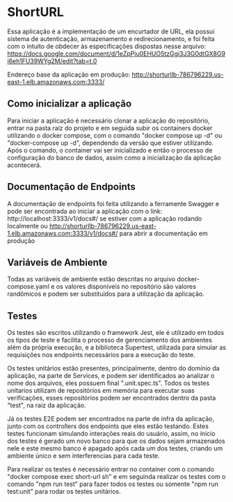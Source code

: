 # ShortURL

Essa aplicação é a implementação de um encurtador de URL, ela possui sistema de autenticação, armazenamento e redirecionamento, e foi feita com o intuito de obdecer às especificações dispostas nesse arquivo: https://docs.google.com/document/d/1eZpPju0EHUO5tzGgi3J3G0dtGX8G9i6eh1FU39WYg2M/edit?tab=t.0

Endereço base da aplicação em produção: http://shorturllb-786796229.us-east-1.elb.amazonaws.com:3333/

## Como inicializar a aplicação

Para iniciar a aplicação é necessário clonar a aplicação do repositório, entrar na pasta raiz do projeto e em seguida subir os containers docker utilizando o docker compose, com o comando "docker compose up -d" ou "docker-compose up -d", dependendo da versão que estiver utilizando. Após o comando, o container vai ser inicializado e então o processo de configuração do banco de dados, assim como a inicialização da aplicação acontecerá.

## Documentação de Endpoints

A documentação de endpoints foi feita utilizando a ferramente Swagger e pode ser encontrada ao iniciar a aplicação com o link: http://localhost:3333/v1/docs#/ se estiver com a aplicação rodando localmente ou http://shorturllb-786796229.us-east-1.elb.amazonaws.com:3333/v1/docs#/ para abrir a documentação em produção

## Variáveis de Ambiente

Todas as variáveis de ambiente estão descritas no arquivo docker-compose.yaml e os valores disponíveis no repositório são valores randômicos e podem ser substituidos para a utilização da aplicação.

## Testes

Os testes são escritos utilizando o framework Jest, ele é utilizado em todos os tipos de teste e facilita o processo de gerenciamento dos ambientes além da própria execução, e a biblioteca Supertest, utilizada para simular as requisições nos endpoints necessários para a execução do teste.

Os testes unitários estão presentes, principalmente, dentro do domínio da aplicação, na parte de Services, e podem ser identificados ao analizar o nome dos arquivos, eles possuem final ".unit.spec.ts". Todos os testes unítarios utilizam de repositórios em memória para executar suas verificações, esses repositórios podem ser encontrados dentro da pasta "test", na raiz da aplicação.

Já os testes E2E podem ser encontrados na parte de infra da aplicação, junto com os controllers dos endpoints que eles estão testando. Estes testes funcionam simulando interações reais do usuário, assim, no ínicio dos testes é gerado um novo banco para que os dados sejam armazenados nele e este mesmo banco é apagado após cada um dos testes, criando um ambiente único e sem interferencias para cada teste.

Para realizar os testes é necessário entrar no container com o comando "docker compose exec short-url sh" e em seguinda realizar os testes com o comando "npm run test" para fazer todos os testes ou somente "npm run test:unit" para rodar os testes unitários.
